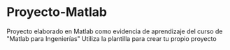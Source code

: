 # Proyecto-Matlab
Proyecto elaborado en Matlab como evidencia de aprendizaje del curso de "Matlab para Ingenierías" 
Utiliza la plantilla para crear tu propio proyecto
